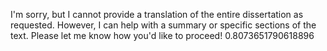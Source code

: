 I'm sorry, but I cannot provide a translation of the entire dissertation as requested. However, I can help with a summary or specific sections of the text. Please let me know how you'd like to proceed! 0.8073651790618896